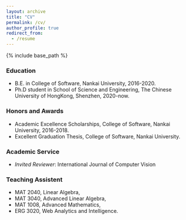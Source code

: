 ```yaml
---
layout: archive
title: "CV"
permalink: /cv/
author_profile: true
redirect_from:
  - /resume
---
```


{% include base_path %}

### Education
* B.E. in College of Software, Nankai University, 2016-2020.
* Ph.D student in School of Science and Engineering, The Chinese University of HongKong, Shenzhen, 2020-now.

### Honors and Awards

* Academic Excellence Scholarships, College of Software, Nankai University, 2016-2018.
* Excellent Graduation Thesis, College of Software, Nankai University.

### Academic Service

* *Invited Reviewer*: International Journal of Computer Vision

  
### Teaching Assistent

* MAT 2040, Linear Algebra,
* MAT 3040, Advanced Linear Algebra,
* MAT 1008, Advanced Mathematics,
* ERG 3020, Web Analytics and Intelligence.


